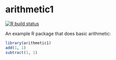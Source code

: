 arithmetic1
===========

<!-- badges: start -->
[![R build status](https://github.com/robertdj/arithmetic1/workflows/R-CMD-check/badge.svg)](https://github.com/robertdj/arithmetic1/actions)
<!-- badges: end -->

An example R package that does basic arithmetic:

``` r
library(arithmetic1)
add(1, 1)
subtract(1, 1)
```

